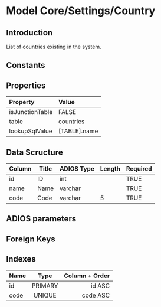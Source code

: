 # Model Core/Settings/Country

## Introduction

List of countries existing in the system.

## Constants

## Properties

| Property        | Value          |
| :-------------- | :------------- |
| isJunctionTable | FALSE          |
| table           | countries      |
| lookupSqlValue  | [TABLE].name |

## Data Scructure

| Column | Title | ADIOS Type | Length | Required |
| ------ | ----- | ---------- | ------ | -------- |
| id     | ID    | int        |        | TRUE     |
| name   | Name  | varchar    |        | TRUE     |
| code   | Code  | varchar    | 5      | TRUE     |

## ADIOS parameters

## Foreign Keys

## Indexes

| Name |  Type   | Column + Order |
| :--- | :-----: | -------------: |
| id   | PRIMARY |         id ASC |
| code | UNIQUE  |       code ASC |
